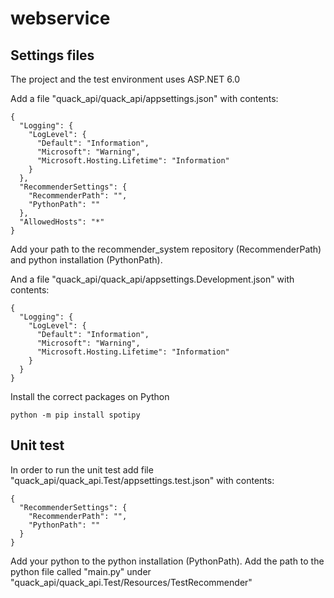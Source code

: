 # webservice

## Settings files

The project and the test environment uses ASP.NET 6.0

Add a file "quack_api/quack_api/appsettings.json" with contents:

```
{
  "Logging": {
    "LogLevel": {
      "Default": "Information",
      "Microsoft": "Warning",
      "Microsoft.Hosting.Lifetime": "Information"
    }
  },
  "RecommenderSettings": {
    "RecommenderPath": "",
    "PythonPath": ""
  },
  "AllowedHosts": "*"
}
```

Add your path to the recommender_system repository (RecommenderPath) and python installation (PythonPath).


And a file "quack_api/quack_api/appsettings.Development.json" with contents:

```
{
  "Logging": {
    "LogLevel": {
      "Default": "Information",
      "Microsoft": "Warning",
      "Microsoft.Hosting.Lifetime": "Information"
    }
  }
}
```

Install the correct packages on Python
```
python -m pip install spotipy
```

## Unit test
In order to run the unit test add file "quack_api/quack_api.Test/appsettings.test.json" with contents:

```
{
  "RecommenderSettings": {
    "RecommenderPath": "",
    "PythonPath": ""
  }
}
```
Add your python to the python installation (PythonPath).
Add the path to the python file called "main.py" under "quack_api/quack_api.Test/Resources/TestRecommender"
